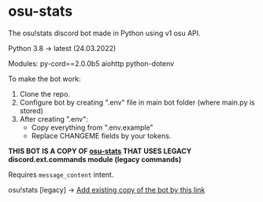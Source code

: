 # osu-stats
The osu!stats discord bot made in Python using v1 osu API. 

Python 3.8 -> latest (24.03.2022)

Modules:
py-cord==2.0.0b5
aiohttp
python-dotenv

To make the bot work:
1. Clone the repo.
2. Configure bot by creating ".env" file in main bot folder (where main.py is stored)
3. After creating ".env":
    - Copy everything from ".env.example"
    - Replace CHANGEME fields by your tokens.


**THIS BOT IS A COPY OF [osu-stats](https://github.com/TheGiga/osu-stats) THAT USES __LEGACY__ discord.ext.commands module (legacy commands)**

Requires `message_content` intent.


osu!stats [legacy] -> 
[Add existing copy of the bot by this link](https://discord.com/api/oauth2/authorize?client_id=959163497185411072&permissions=105227078720&scope=bot)
